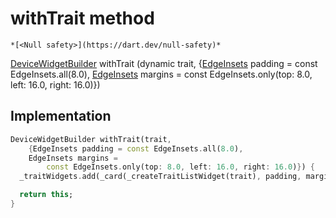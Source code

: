


# withTrait method




    *[<Null safety>](https://dart.dev/null-safety)*




[DeviceWidgetBuilder](../../traits_device_widget_builder/DeviceWidgetBuilder-class.md) withTrait
(dynamic trait, {[EdgeInsets](https://api.flutter.dev/flutter/painting/EdgeInsets-class.html) padding = const EdgeInsets.all(8.0), [EdgeInsets](https://api.flutter.dev/flutter/painting/EdgeInsets-class.html) margins = const EdgeInsets.only(top: 8.0, left: 16.0, right: 16.0)})








## Implementation

```dart
DeviceWidgetBuilder withTrait(trait,
    {EdgeInsets padding = const EdgeInsets.all(8.0),
    EdgeInsets margins =
        const EdgeInsets.only(top: 8.0, left: 16.0, right: 16.0)}) {
  _traitWidgets.add(_card(_createTraitListWidget(trait), padding, margins));

  return this;
}
```







